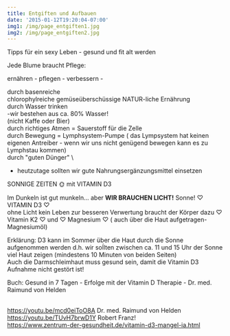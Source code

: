 ```yaml
---
title: Entgiften und Aufbauen
date: '2015-01-12T19:20:04-07:00'
img1: /img/page_entgiften1.jpg
img2: /img/page_entgiften2.jpg
---
```

Tipps für ein sexy Leben - gesund und fit alt werden

Jede Blume braucht Pflege:

ernähren - pflegen  - verbessern - 

durch basenreiche \
chlorophylreiche
gemüseüberschüssige 
NATUR-liche Ernährung\
durch Wasser trinken  \
-wir bestehen aus ca. 80% Wasser!\
(nicht Kaffe oder Bier)\
durch richtiges Atmen = Sauerstoff für die Zelle\
durch Bewegung = Lymphsystem-Pumpe ( das Lympsystem hat keinen eigenen Antreiber - wenn wir uns nicht genügend bewegen kann es zu Lymphstau kommen)\
durch "guten Dünger" \
- heutzutage sollten wir gute Nahrungsergänzungsmittel einsetzen

SONNIGE ZEITEN 🌞 mit VITAMIN D3

Im Dunkeln ist gut munkeln... aber
**WIR BRAUCHEN LICHT!** Sonne! ♡ VITAMIN D3 ♡\
ohne Licht kein Leben zur besseren Verwertung braucht der Körper dazu ♡ Vitamin K2 ♡ und ♡ Magnesium ♡ ( auch über die Haut aufgetragen- Magnesiumöl)

Erklärung:
D3 kann im Sommer über die Haut durch die Sonne aufgenommen werden
d.h. wir soĺlten zwischen ca. 11 und 15 Uhr der Sonne viel Haut zeigen (mindestens 10 Minuten von beiden Seiten)\
Auch die Darmschleimhaut muss gesund sein, damit die Vitamin D3 Aufnahme nicht gestört ist!

Buch: Gesund in 7 Tagen - Erfolge mit der Vitamin D Therapie - Dr. med. Raimund von Helden

\
https://youtu.be/mcd0eiToO8A Dr. med. Raimund von Helden\
https://youtu.be/TUvH7brwD1Y Robert Franz!\
https://www.zentrum-der-gesundheit.de/vitamin-d3-mangel-ia.html
